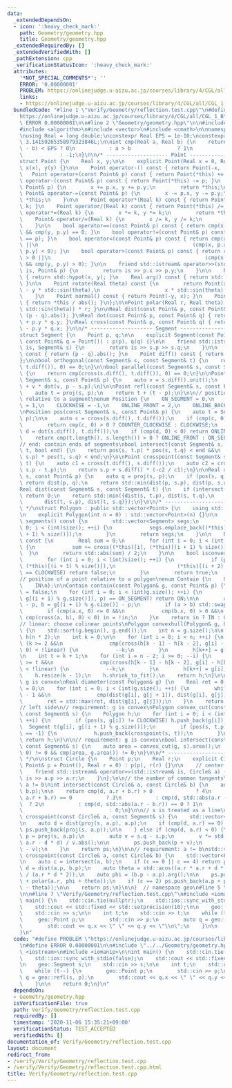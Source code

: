 ```yaml
---
data:
  _extendedDependsOn:
  - icon: ':heavy_check_mark:'
    path: Geometry/geometry.hpp
    title: Geometry/geometry.hpp
  _extendedRequiredBy: []
  _extendedVerifiedWith: []
  _pathExtension: cpp
  _verificationStatusIcon: ':heavy_check_mark:'
  attributes:
    '*NOT_SPECIAL_COMMENTS*': ''
    ERROR: '0.00000001'
    PROBLEM: https://onlinejudge.u-aizu.ac.jp/courses/library/4/CGL/all/CGL_1_B
    links:
    - https://onlinejudge.u-aizu.ac.jp/courses/library/4/CGL/all/CGL_1_B
  bundledCode: "#line 1 \"Verify/Geometry/reflection.test.cpp\"\n#define PROBLEM \"\
    https://onlinejudge.u-aizu.ac.jp/courses/library/4/CGL/all/CGL_1_B\"\n#define\
    \ ERROR 0.00000001\n\n#line 2 \"Geometry/geometry.hpp\"\n\n#include <iostream>\n\
    #include <algorithm>\n#include <vector>\n#include <cmath>\n\nnamespace geo {\n\
    \nusing Real = long double;\nconstexpr Real EPS = 1e-10;\nconstexpr Real PI =\
    \ 3.14159265358979323846L;\n\nint cmp(Real a, Real b) {\n    return std::abs(a\
    \ - b) < EPS ? 0\n           : a > b               ? 1\n                     \
    \            : -1;\n}\n\n/* -------------------- Point -------------------- */\n\
    struct Point {\n    Real x, y;\n\n    explicit Point(Real x = 0, Real y = 0) :\
    \ x(x), y(y) {}\n\n    Point operator-() const { return Point(-x, -y); }\n\n \
    \   Point operator+(const Point& p) const { return Point(*this) += p; }\n    Point\
    \ operator-(const Point& p) const { return Point(*this) -= p; }\n    Point& operator+=(const\
    \ Point& p) {\n        x += p.x, y += p.y;\n        return *this;\n    }\n   \
    \ Point& operator-=(const Point& p) {\n        x -= p.x, y -= p.y;\n        return\
    \ *this;\n    }\n\n    Point operator*(Real k) const { return Point(*this) *=\
    \ k; }\n    Point operator/(Real k) const { return Point(*this) /= k; }\n    Point&\
    \ operator*=(Real k) {\n        x *= k, y *= k;\n        return *this;\n    }\n\
    \    Point& operator/=(Real k) {\n        x /= k, y /= k;\n        return *this;\n\
    \    }\n\n    bool operator==(const Point& p) const { return cmp(x, p.x) == 0\
    \ && cmp(y, p.y) == 0; }\n    bool operator!=(const Point& p) const { return !(*this\
    \ == p); }\n    bool operator<(const Point& p) const { return cmp(x, p.x) < 0\
    \ ||\n                                                  (cmp(x, p.x) == 0 && cmp(y,\
    \ p.y) < 0); }\n    bool operator>(const Point& p) const { return cmp(x, p.x)\
    \ > 0 ||\n                                                  (cmp(x, p.x) == 0\
    \ && cmp(y, p.y) > 0); }\n\n    friend std::istream& operator>>(std::istream&\
    \ is, Point& p) {\n        return is >> p.x >> p.y;\n    }\n\n    Real abs() const\
    \ { return std::hypot(x, y); }\n    Real arg() const { return std::atan2(y, x);\
    \ }\n\n    Point rotate(Real theta) const {\n        return Point(x * std::cos(theta)\
    \ - y * std::sin(theta),\n                     x * std::sin(theta) + y * std::cos(theta));\n\
    \    }\n    Point normal() const { return Point(-y, x); }\n    Point unit() const\
    \ { return *this / abs(); }\n};\n\nPoint polar(Real r, Real theta) { return Point(std::cos(theta),\
    \ std::sin(theta)) * r; }\n\nReal dist(const Point& p, const Point& q) { return\
    \ (p - q).abs(); }\nReal dot(const Point& p, const Point& q) { return p.x * q.x\
    \ + p.y * q.y; }\nReal cross(const Point& p, const Point& q) { return p.x * q.y\
    \ - p.y * q.x; }\n\n/* -------------------- Segment -------------------- */\n\
    struct Segment {\n    Point p, q;\n\n    explicit Segment(const Point& p = Point(),\
    \ const Point& q = Point()) : p(p), q(q) {}\n\n    friend std::istream& operator>>(std::istream&\
    \ is, Segment& s) {\n        return is >> s.p >> s.q;\n    }\n\n    Real length()\
    \ const { return (p - q).abs(); }\n    Point diff() const { return q - p; }\n\
    };\n\nbool orthogonal(const Segment& s, const Segment& t) {\n    return cmp(dot(s.diff(),\
    \ t.diff()), 0) == 0;\n}\n\nbool parallel(const Segment& s, const Segment& t)\
    \ {\n    return cmp(cross(s.diff(), t.diff()), 0) == 0;\n}\n\nPoint proj(const\
    \ Segment& s, const Point& p) {\n    auto v = s.diff().unit();\n    return s.p\
    \ + v * dot(v, p - s.p);\n}\n\nPoint refl(const Segment& s, const Point& p) {\n\
    \    auto t = proj(s, p);\n    return t + (t - p);\n}\n\n// position of a point\
    \ relative to a segment\nenum Position {\n    ON_SEGMENT = 0,\n    COUNTER_CLOCKWISE\
    \ = 1,\n    CLOCKWISE = -1,\n    ONLINE_FRONT = 2,\n    ONLINE_BACK = -2\n};\n\
    \nPosition pos(const Segment& s, const Point& p) {\n    auto t = Segment(s.p,\
    \ p);\n\n    auto c = cross(s.diff(), t.diff());\n    if (cmp(c, 0) != 0) {\n\
    \        return cmp(c, 0) > 0 ? COUNTER_CLOCKWISE : CLOCKWISE;\n    }\n\n    auto\
    \ d = dot(s.diff(), t.diff());\n    if (cmp(d, 0) < 0) return ONLINE_BACK;\n\n\
    \    return cmp(t.length(), s.length()) > 0 ? ONLINE_FRONT : ON_SEGMENT;\n}\n\n\
    // end: contain ends of segments\nbool intersect(const Segment& s, const Segment&\
    \ t, bool end) {\n    return pos(s, t.p) * pos(s, t.q) < end &&\n           pos(t,\
    \ s.p) * pos(t, s.q) < end;\n}\n\nPoint crosspoint(const Segment& s, const Segment&\
    \ t) {\n    auto c1 = cross(t.diff(), s.diff());\n    auto c2 = cross(t.diff(),\
    \ s.p - t.p);\n    return s.p + s.diff() * (-c2 / c1);\n}\n\nReal dist(const Segment&\
    \ s, const Point& p) {\n    auto q = proj(s, p);\n    if (pos(s, q) == ON_SEGMENT)\
    \ return dist(p, q);\n    return std::min(dist(p, s.p), dist(p, s.q));\n}\n\n\
    Real dist(const Segment& s, const Segment& t) {\n    if (intersect(s, t, true))\
    \ return 0;\n    return std::min({dist(s, t.p), dist(s, t.q),\n              \
    \       dist(t, s.p), dist(t, s.q)});\n}\n\n/* -------------------- Polygon --------------------\
    \ */\nstruct Polygon : public std::vector<Point> {\n    using std::vector<Point>::vector;\n\
    \n    explicit Polygon(int n = 0) : std::vector<Point>(n) {}\n\n    std::vector<Segment>\
    \ segments() const {\n        std::vector<Segment> segs;\n        for (int i =\
    \ 0; i < (int)size(); ++i) {\n            segs.emplace_back((*this)[i], (*this)[(i\
    \ + 1) % size()]);\n        }\n        return segs;\n    }\n\n    Real area()\
    \ const {\n        Real sum = 0;\n        for (int i = 0; i < (int)size(); ++i)\
    \ {\n            sum += cross((*this)[i], (*this)[(i + 1) % size()]);\n      \
    \  }\n        return std::abs(sum) / 2;\n    }\n\n    bool isconvex() const {\n\
    \        for (int i = 0; i < (int)size(); ++i) {\n            if (pos(Segment((*this)[i],\
    \ (*this)[(i + 1) % size()]),\n                    (*this)[(i + 2) % size()])\
    \ == CLOCKWISE) return false;\n        }\n        return true;\n    }\n};\n\n\
    // position of a point relative to a polygon\nenum Contain {\n    OUT,\n    ON,\n\
    \    IN\n};\n\nContain contain(const Polygon& g, const Point& p) {\n    bool in\
    \ = false;\n    for (int i = 0; i < (int)g.size(); ++i) {\n        if (pos(Segment(g[i],\
    \ g[(i + 1) % g.size()]), p) == ON_SEGMENT) return ON;\n\n        auto a = g[i]\
    \ - p, b = g[(i + 1) % g.size()] - p;\n        if (a > b) std::swap(a, b);\n\n\
    \        if (cmp(a.x, 0) <= 0 &&\n            cmp(b.x, 0) > 0 &&\n           \
    \ cmp(cross(a, b), 0) < 0) in = !in;\n    }\n    return in ? IN : OUT;\n}\n\n\
    // linear: choose colinear points\nPolygon convexhull(Polygon& g, bool linear)\
    \ {\n    std::sort(g.begin(), g.end());\n    int n = g.size();\n\n    Polygon\
    \ h(n * 2);\n    int k = 0;\n\n    for (int i = 0; i < n; ++i) {\n        while\
    \ (k >= 2 &&\n               cmp(cross(h[k - 1] - h[k - 2], g[i] - h[k - 2]),\
    \ 0) < !linear) {\n            --k;\n        }\n        h[k++] = g[i];\n    }\n\
    \n    int t = k + 1;\n    for (int i = n - 2; i >= 0; --i) {\n        while (k\
    \ >= t &&\n               cmp(cross(h[k - 1] - h[k - 2], g[i] - h[k - 2]), 0)\
    \ < !linear) {\n            --k;\n        }\n        h[k++] = g[i];\n    }\n\n\
    \    h.resize(k - 1);\n    h.shrink_to_fit();\n    return h;\n}\n\n// requirement:\
    \ g is convex\nReal diameter(const Polygon& g) {\n    Real ret = 0;\n    int j\
    \ = 0;\n    for (int i = 0; i < (int)g.size(); ++i) {\n        while (j < (int)g.size()\
    \ - 1 &&\n               cmp(dist(g[i], g[j + 1]), dist(g[i], g[j])) > 0) ++j;\n\
    \        ret = std::max(ret, dist(g[i], g[j]));\n    }\n    return ret;\n}\n\n\
    // left side\n// requirement: g is convex\nPolygon convex_cut(const Polygon& g,\
    \ const Segment& s) {\n    Polygon h;\n    for (int i = 0; i < (int)g.size();\
    \ ++i) {\n        if (pos(s, g[i]) != CLOCKWISE) h.push_back(g[i]);\n\n      \
    \  Segment t(g[i], g[(i + 1) % g.size()]);\n        if (pos(s, t.p) * pos(s, t.q)\
    \ == -1) {\n            h.push_back(crosspoint(s, t));\n        }\n    }\n   \
    \ return h;\n}\n\n// requirement: g is convex\nbool intersect(const Polygon& g,\
    \ const Segment& s) {\n    auto area = convex_cut(g, s).area();\n    return cmp(area,\
    \ 0) != 0 && cmp(area, g.area()) != 0;\n}\n\n/* -------------------- Circle --------------------\
    \ */\n\nstruct Circle {\n    Point p;\n    Real r;\n    explicit Circle(const\
    \ Point& p = Point(), Real r = 0) : p(p), r(r) {}\n\n    // center -> radius\n\
    \    friend std::istream& operator>>(std::istream& is, Circle& a) {\n        return\
    \ is >> a.p >> a.r;\n    }\n};\n\n// the number of common tangents\n// requirement:\
    \ a != b\nint intersect(const Circle& a, const Circle& b) {\n    auto d = dist(a.p,\
    \ b.p);\n\n    return cmp(d, a.r + b.r) > 0              ? 4\n           : cmp(d,\
    \ a.r + b.r) == 0           ? 3\n           : cmp(d, std::abs(a.r - b.r)) > 0\
    \  ? 2\n           : cmp(d, std::abs(a.r - b.r)) == 0 ? 1\n                  \
    \                            : 0;\n}\n\n// s is treated as a line\nstd::vector<Point>\
    \ crosspoint(const Circle& a, const Segment& s) {\n    std::vector<Point> ps;\n\
    \n    auto d = dist(proj(s, a.p), a.p);\n    if (cmp(d, a.r) == 0) {\n       \
    \ ps.push_back(proj(s, a.p));\n\n    } else if (cmp(d, a.r) < 0) {\n        auto\
    \ p = proj(s, a.p);\n        auto v = s.q - s.p;\n        v *= std::sqrt(a.r *\
    \ a.r - d * d) / v.abs();\n\n        ps.push_back(p + v);\n        ps.push_back(p\
    \ - v);\n    }\n    return ps;\n}\n\n// requirement: a != b\nstd::vector<Point>\
    \ crosspoint(const Circle& a, const Circle& b) {\n    std::vector<Point> ps;\n\
    \n    auto c = intersect(a, b);\n    if (c == 0 || c == 4) return ps;\n\n    auto\
    \ d = dist(a.p, b.p);\n    auto theta = std::acos((a.r * a.r + d * d - b.r * b.r)\
    \ / (a.r * d * 2));\n    auto phi = (b.p - a.p).arg();\n\n    ps.push_back(a.p\
    \ + polar(a.r, phi + theta));\n    if (c == 2) ps.push_back(a.p + polar(a.r, phi\
    \ - theta));\n\n    return ps;\n}\n\n}  // namespace geo\n#line 5 \"Verify/Geometry/reflection.test.cpp\"\
    \n\n#line 7 \"Verify/Geometry/reflection.test.cpp\"\n#include <iomanip>\n\nint\
    \ main() {\n    std::cin.tie(nullptr);\n    std::ios::sync_with_stdio(false);\n\
    \    std::cout << std::fixed << std::setprecision(10);\n\n    geo::Segment s;\n\
    \    std::cin >> s;\n\n    int t;\n    std::cin >> t;\n    while (t--) {\n   \
    \     geo::Point p;\n        std::cin >> p;\n        auto q = geo::refl(s, p);\n\
    \        std::cout << q.x << \" \" << q.y << \"\\n\";\n    }\n\n    return 0;\n\
    }\n"
  code: "#define PROBLEM \"https://onlinejudge.u-aizu.ac.jp/courses/library/4/CGL/all/CGL_1_B\"\
    \n#define ERROR 0.00000001\n\n#include \"../../Geometry/geometry.hpp\"\n\n#include\
    \ <iostream>\n#include <iomanip>\n\nint main() {\n    std::cin.tie(nullptr);\n\
    \    std::ios::sync_with_stdio(false);\n    std::cout << std::fixed << std::setprecision(10);\n\
    \n    geo::Segment s;\n    std::cin >> s;\n\n    int t;\n    std::cin >> t;\n\
    \    while (t--) {\n        geo::Point p;\n        std::cin >> p;\n        auto\
    \ q = geo::refl(s, p);\n        std::cout << q.x << \" \" << q.y << \"\\n\";\n\
    \    }\n\n    return 0;\n}\n"
  dependsOn:
  - Geometry/geometry.hpp
  isVerificationFile: true
  path: Verify/Geometry/reflection.test.cpp
  requiredBy: []
  timestamp: '2020-11-06 15:35:21+09:00'
  verificationStatus: TEST_ACCEPTED
  verifiedWith: []
documentation_of: Verify/Geometry/reflection.test.cpp
layout: document
redirect_from:
- /verify/Verify/Geometry/reflection.test.cpp
- /verify/Verify/Geometry/reflection.test.cpp.html
title: Verify/Geometry/reflection.test.cpp
---
```

